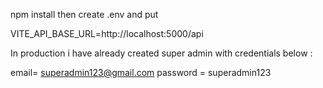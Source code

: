 npm install then create .env and put 

VITE_API_BASE_URL=http://localhost:5000/api

In production i have already created super admin with credentials below :

email= superadmin123@gmail.com
password = superadmin123
